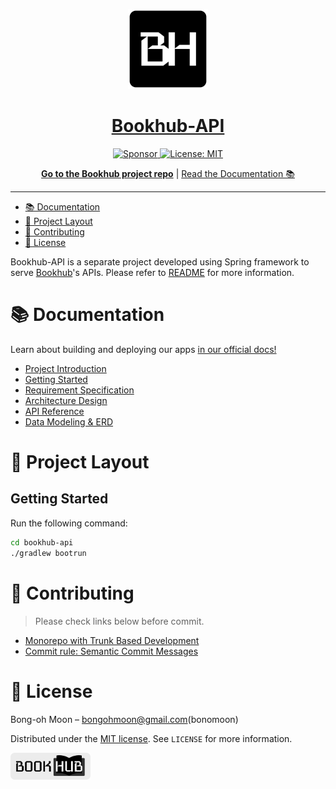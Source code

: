 <!-- Banner Image -->

<p align="center">
  <a href="https://github.com/bonomoon/bookhub-api">
    <img alt="bookhub" height="128" src="https://github.com/bonomoon/bookhub/raw/main/.github/resources/banner.png">
    <h1 align="center">Bookhub-API</h1>
  </a>
</p>

<p align="center">
  <a aria-label="Numble" href="https://www.numble.it/" target="_blank">
    <img alt="Sponsor" src="https://img.shields.io/badge/Sponsor-Numble-blue?style=flat-square&logo=githubsponsors&logoWidth=15&labelColor=000000&color=4630EB" />
  </a>
  <a aria-label="MIT" href="https://github.com/bonomoon/bookhub-api/blob/main/LICENSE" target="_blank">
    <img alt="License: MIT" src="https://img.shields.io/badge/License-MIT-success.svg?style=flat-square&color=33CC12" target="_blank" />
  </a>
</p>


<p align="center">
  <a aria-label="Go to the Bookhub project repo" href="https://github.com/bonomoon/bookhub"><b>Go to the Bookhub project repo</b></a>
 |
  <a aria-label="expo documentation" href="#-documentation">Read the Documentation 📚</a>
</p>
  
---
- [📚 Documentation](#-documentation)
- [🔭 Project Layout](#-project-layout)
- [💑 Contributing](#-contributing)
- [📑 License](#-license)

Bookhub-API is a separate project developed using Spring framework to serve [Bookhub](https://github.com/bonomoon/bookhub)'s APIs. Please refer to [README](https://github.com/bonomoon/bookhub#readme) for more information.

# 📚 Documentation

<p>Learn about building and deploying our apps <a aria-label="documentation" href="#-documentation">in our official docs!</a></p>

- [Project Introduction](https://www.numble.it/deepdive/41)
- [Getting Started]()
- [Requirement Specification]()
- [Architecture Design]()
- [API Reference]()
- [Data Modeling & ERD]()

# 🔭 Project Layout

## Getting Started

Run the following command:

```sh
cd bookhub-api
./gradlew bootrun
```

# 💑 Contributing

> Please check links below before commit.
- [Monorepo with Trunk Based Development](https://trunkbaseddevelopment.com/monorepos/)
- [Commit rule: Semantic Commit Messages](https://gist.github.com/joshbuchea/6f47e86d2510bce28f8e7f42ae84c716)

# 📑 License

Bong-oh Moon – bongohmoon@gmail.com(bonomoon)

Distributed under the [MIT license](LICENSE). See `LICENSE` for more information.

<img alt="Bookhub Logo" width="128px" src="https://github.com/bonomoon/bookhub/raw/main/.github/resources/logo.png" />